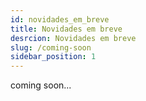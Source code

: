 ```yaml
---
id: novidades_em_breve
title: Novidades em breve
desrcion: Novidades em breve
slug: /coming-soon
sidebar_position: 1
---
```


coming soon...